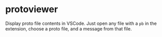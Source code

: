 # protoviewer

Display proto file contents in VSCode. Just open any file with a `pb` in the 
extension, choose a proto file, and a message from that file.
